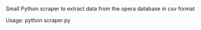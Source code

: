 Small Python scraper to extract data from the opera database in csv format

Usage:
python scraper.py <sourceUrl> <exportFile>